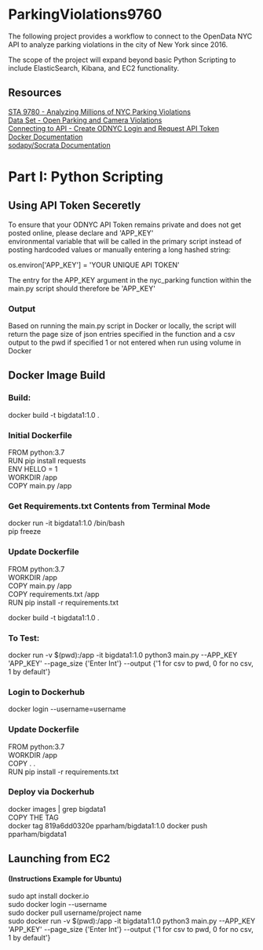 # ParkingViolations9760

The following project provides a workflow to connect to the OpenData NYC API to analyze parking violations in the city of
New York since 2016. 

The scope of the project will expand beyond basic Python Scripting to include ElasticSearch, Kibana, and EC2 functionality.

## Resources
[STA 9780 - Analyzing Millions of NYC Parking Violations](https://docs.google.com/document/d/1jjArRAV462E6N6IcSBxPAtGBoIy3Iqn0KDEgRgaxC8A/edit#)  
[Data Set - Open Parking and Camera Violations](https://dev.socrata.com/foundry/data.cityofnewyork.us/nc67-uf89)  
[Connecting to API - Create ODNYC Login and Request API Token](https://data.cityofnewyork.us/login)  
[Docker Documentation](https://docs.docker.com/)  
[sodapy/Socrata Documentation](https://dev.socrata.com/)  

# Part I: Python Scripting

## Using API Token Seceretly
To ensure that your ODNYC API Token remains private and does not get posted online, please declare and 'APP_KEY'  
environmental variable that will be called in the primary script instead of posting hardcoded values or manually entering a long hashed string:

os.environ['APP_KEY'] = 'YOUR UNIQUE API TOKEN'

The entry for the APP_KEY argument in the nyc_parking function within the main.py script should therefore be 'APP_KEY'

### Output 
Based on running the main.py script in Docker or locally, the script will return the page size of json entries specified in the function and a csv output to the pwd if specified 1 or not entered when run using volume in Docker

## Docker Image Build 
### Build:
docker build -t bigdata1:1.0 .

### Initial Dockerfile
FROM python:3.7  
RUN pip install requests  
ENV HELLO = 1  
WORKDIR /app  
COPY main.py /app  

### Get Requirements.txt Contents from Terminal Mode
docker run -it bigdata1:1.0 /bin/bash  
pip freeze

### Update Dockerfile
FROM python:3.7  
WORKDIR /app  
COPY main.py /app  
COPY requirements.txt /app  
RUN pip install -r requirements.txt  

docker build -t bigdata1:1.0 .

### To Test:
docker run -v $(pwd):/app -it bigdata1:1.0 python3 main.py --APP_KEY 'APP_KEY' --page_size {'Enter Int'} --output {'1 for csv to pwd, 0 for no csv, 1 by default'}

### Login to Dockerhub
docker login --username=username

### Update Dockerfile
FROM python:3.7  
WORKDIR /app  
COPY . .  
RUN pip install -r requirements.txt  

### Deploy via Dockerhub
docker images | grep bigdata1  
COPY THE TAG  
docker tag 819a6dd0320e pparham/bigdata1:1.0
docker push pparham/bigdata1

## Launching from EC2
#### (Instructions Example for Ubuntu)
sudo apt install docker.io  
sudo docker login --username  
sudo docker pull username/project name  
sudo docker run -v $(pwd):/app -it bigdata1:1.0 python3 main.py --APP_KEY 'APP_KEY' --page_size {'Enter Int'} --output {'1 for csv to pwd, 0 for no csv, 1 by default'}
